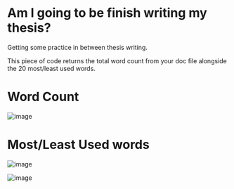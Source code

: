 # Am I going to be finish writing my thesis?
 
 Getting some practice in between thesis writing.
 
 This piece of code returns the total word count from your doc file alongside the 20 most/least used words.
 
# Word Count 
![image](https://user-images.githubusercontent.com/61132301/136250229-dd4720c1-8e61-42c8-90d3-1b1174c9a986.png)


# Most/Least Used words

![image](https://user-images.githubusercontent.com/61132301/136249822-e8a1e497-295d-4e74-b73f-d2694c11f17a.png)

![image](https://user-images.githubusercontent.com/61132301/136249938-b2069f98-3787-45ef-91ed-406f08b7218d.png)

